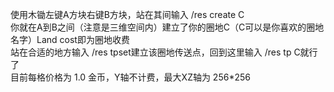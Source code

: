 使用木锄左键A方块右键B方块，站在其间输入 /res create C  
你就在A到B之间（注意是三维空间内）建立了你的圈地C（C可以是你喜欢的圈地名字）Land cost即为圈地收费  
站在合适的地方输入 /res tpset建立该圈地传送点，回到这里输入 /res tp C就行了  
目前每格价格为 1.0 金币，Y轴不计费，最大XZ轴为 256*256